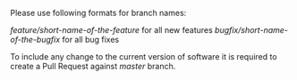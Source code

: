 Please use following formats for branch names:

*feature/short-name-of-the-feature* for all new features
*bugfix/short-name-of-the-bugfix* for all bug fixes

To include any change to the current version of software it is required
to create a Pull Request against *master* branch.
